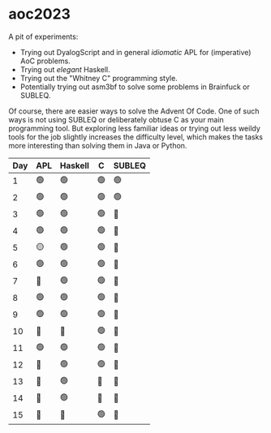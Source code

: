 # aoc2023

A pit of experiments:
- Trying out DyalogScript and in general *idiomatic* APL for (imperative) AoC problems.
- Trying out *elegant* Haskell.
- Trying out the "Whitney C" programming style.
- Potentially trying out asm3bf to solve some problems in Brainfuck or SUBLEQ.

Of course, there are easier ways to solve the Advent Of Code. One of such ways is not using SUBLEQ or deliberately obtuse C as your main programming tool. But exploring less familiar ideas or trying out less weildy tools for the job slightly increases the difficulty level, which makes the tasks more interesting than solving them in Java or Python.

| Day | APL | Haskell | C | SUBLEQ |
|-----|-----|---------|---|--------|
|  1  | 🟢  | 🟢      | 🟢|   🟢   |
|  2  | 🟢  | 🟢      | 🟢|   🟢   |
|  3  | 🟢  | 🟢      | 🟢|   🔴   |
|  4  | 🟢  | 🟢      | 🟢|   🔴   |
|  5  | 🟡  | 🟢      | 🟢|   🔴   |
|  6  | 🟢  | 🟢      | 🟢|   🔴   |
|  7  | 🔴  | 🟢      | 🟢|   🔴   |
|  8  | 🟢  | 🟢      | 🟢|   🔴   |
|  9  | 🟢  | 🟢      | 🟢|   🔴   |
| 10  | 🔴  | 🔴      | 🟢|   🔴   |
| 11  | 🟢  | 🟢      | 🟢|   🔴   |
| 12  | 🔴  | 🟢      | 🟢|   🔴   |
| 13  | 🔴  | 🟢      | 🔴|   🔴   |
| 14  | 🔴  | 🟢      | 🔴|   🔴   |
| 15  | 🔴  | 🔴      | 🟢|   🔴   |